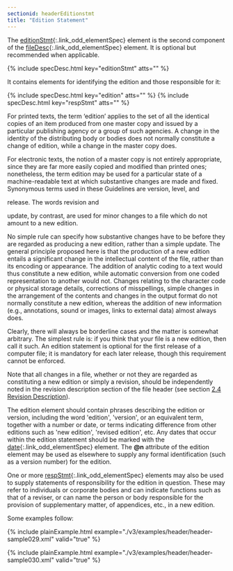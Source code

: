 ```yaml
---
sectionid: headerEditionstmt
title: "Edition Statement"
---
```




The [editionStmt](/v3/elements/editionStmt.html){:.link_odd_elementSpec} element is the second component of the [fileDesc](/v3/elements/fileDesc.html){:.link_odd_elementSpec} element. It is optional but recommended when applicable.



{% include specDesc.html key="editionStmt" atts="" %}



It contains elements for identifying the edition and those responsible for it:



{% include specDesc.html key="edition" atts="" %}
{% include specDesc.html key="respStmt" atts="" %}



For printed texts, the term ‘edition’ applies to the set of all the
identical copies of an item produced from one master copy and issued by a particular
publishing agency or a group of such agencies. A change in the identity of the distributing
body or bodies does not normally constitute a change of edition, while a change in
the
master copy does.

For electronic texts, the notion of a <span class="mentioned">master copy</span> is not entirely
appropriate, since they are far more easily copied and modified than printed ones;
nonetheless, the term edition may be used for a particular state of a machine-readable
text
at which substantive changes are made and fixed. Synonymous terms used in these Guidelines
are 
<span class="mentioned">version</span>, 
<span class="mentioned">level</span>, and

<span class="mentioned">release</span>. The words 
<span class="mentioned">revision</span> and

<span class="mentioned">update</span>, by contrast, are used for minor changes to a file which do
not amount to a new edition.

No simple rule can specify how substantive changes have to be before they are regarded
as
producing a new edition, rather than a simple update. The general principle proposed
here is
that the production of a new edition entails a significant change in the intellectual
content of the file, rather than its encoding or appearance. The addition of analytic
coding
to a text would thus constitute a new edition, while automatic conversion from one
coded
representation to another would not. Changes relating to the character code or physical
storage details, corrections of misspellings, simple changes in the arrangement of
the
contents and changes in the output format do not normally constitute a new edition,
whereas
the addition of new information (e.g., annotations, sound or images, links to external
data)
almost always does.

Clearly, there will always be borderline cases and the matter is somewhat arbitrary.
The
simplest rule is: if you think that your file is a new edition, then call it such.
An
edition statement is optional for the first release of a computer file; it is mandatory
for
each later release, though this requirement cannot be enforced.

Note that all changes in a file, whether or not they are regarded as constituting
a new
edition or simply a revision, should be independently noted in the revision description
section of the file header (see section 
<a class="link_ptr" title="Revision Description" href="/v3/guidelines/header.html#headerRevisionDescription">2.4 Revision Description</a>).

The edition element should contain phrases describing the edition or version, including
the
word 'edition', 'version', or an equivalent term, together with a number or date,
or terms
indicating difference from other editions such as 'new edition', 'revised edition',
etc. Any
dates that occur within the edition statement should be marked with the [date](/v3/elements/date.html){:.link_odd_elementSpec} element. The **@n** attribute of the edition element may be used as
elsewhere to supply any formal identification (such as a version number) for the
edition.

One or more [respStmt](/v3/elements/respStmt.html){:.link_odd_elementSpec} elements may also be used to supply statements
of responsibility for the edition in question. These may refer to individuals or corporate
bodies and can indicate functions such as that of a reviser, or can name the person
or body
responsible for the provision of supplementary matter, of appendices, etc., in a new
edition.

Some examples follow:

{% include plainExample.html example="./v3/examples/header/header-sample029.xml" valid="true" %}

{% include plainExample.html example="./v3/examples/header/header-sample030.xml" valid="true" %}

